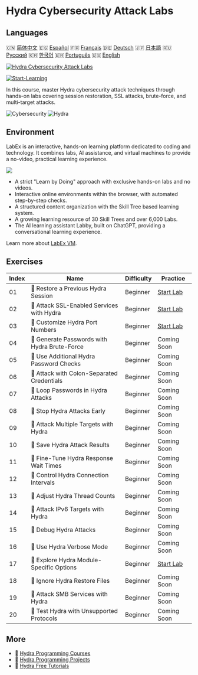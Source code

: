 # Hydra Cybersecurity Attack Labs

## Languages

🇨🇳 [简体中文](README_zh.md) 🇪🇸 [Español](README_es.md) 🇫🇷 [Français](README_fr.md) 🇩🇪 [Deutsch](README_de.md) 🇯🇵 [日本語](README_ja.md) 🇷🇺 [Русский](README_ru.md) 🇰🇷 [한국어](README_ko.md) 🇧🇷 [Português](README_pt.md) 🇺🇸 [English](README.md) 

[![Hydra Cybersecurity Attack Labs](https://cover-creator.labex.io/hydra-cybersecurity-attack-labs.png)](https://labex.io/courses/hydra-cybersecurity-attack-labs)

[![Start-Learning](https://img.shields.io/badge/Start-Learning-whitesmoke?style=for-the-badge)](https://labex.io/courses/hydra-cybersecurity-attack-labs)

In this course, master Hydra cybersecurity attack techniques through hands-on labs covering session restoration, SSL attacks, brute-force, and multi-target attacks.

![Cybersecurity](https://img.shields.io/badge/Cybersecurity-whitesmoke?style=for-the-badge&logo=cybersecurity)
![Hydra](https://img.shields.io/badge/Hydra-whitesmoke?style=for-the-badge&logo=hydra)


## Environment

LabEx is an interactive, hands-on learning platform dedicated to coding and technology. It combines labs, AI assistance, and virtual machines to provide a no-video, practical learning experience.

![](https://tutorial-screenshot.getvm.io/images/vm-1725247253.png)

- A strict "Learn by Doing" approach with exclusive hands-on labs and no videos.
- Interactive online environments within the browser, with automated step-by-step checks.
- A structured content organization with the Skill Tree based learning system.
- A growing learning resource of 30 Skill Trees and over 6,000 Labs.
- The AI learning assistant Labby, built on ChatGPT, providing a conversational learning experience.

Learn more about [LabEx VM](https://support.labex.io/using-labex/virtual-machine).

## Exercises

|   Index | Name                                         | Difficulty   | Practice                                                                                                               |
|---------|----------------------------------------------|--------------|------------------------------------------------------------------------------------------------------------------------|
|      01 | 📖 Restore a Previous Hydra Session          | Beginner     | <a target='_blank' href='https://labex.io/tutorials/hydra-restore-a-previous-hydra-session-550772'>Start Lab</a>       |
|      02 | 📖 Attack SSL-Enabled Services with Hydra    | Beginner     | <a target='_blank' href='https://labex.io/tutorials/hydra-attack-ssl-enabled-services-with-hydra-550762'>Start Lab</a> |
|      03 | 📖 Customize Hydra Port Numbers              | Beginner     | <a target='_blank' href='https://labex.io/tutorials/hydra-customize-hydra-port-numbers-550765'>Start Lab</a>           |
|      04 | 📖 Generate Passwords with Hydra Brute-Force | Beginner     | Coming Soon                                                                                                            |
|      05 | 📖 Use Additional Hydra Password Checks      | Beginner     | Coming Soon                                                                                                            |
|      06 | 📖 Attack with Colon-Separated Credentials   | Beginner     | Coming Soon                                                                                                            |
|      07 | 📖 Loop Passwords in Hydra Attacks           | Beginner     | Coming Soon                                                                                                            |
|      08 | 📖 Stop Hydra Attacks Early                  | Beginner     | Coming Soon                                                                                                            |
|      09 | 📖 Attack Multiple Targets with Hydra        | Beginner     | Coming Soon                                                                                                            |
|      10 | 📖 Save Hydra Attack Results                 | Beginner     | Coming Soon                                                                                                            |
|      11 | 📖 Fine-Tune Hydra Response Wait Times       | Beginner     | Coming Soon                                                                                                            |
|      12 | 📖 Control Hydra Connection Intervals        | Beginner     | Coming Soon                                                                                                            |
|      13 | 📖 Adjust Hydra Thread Counts                | Beginner     | Coming Soon                                                                                                            |
|      14 | 📖 Attack IPv6 Targets with Hydra            | Beginner     | Coming Soon                                                                                                            |
|      15 | 📖 Debug Hydra Attacks                       | Beginner     | Coming Soon                                                                                                            |
|      16 | 📖 Use Hydra Verbose Mode                    | Beginner     | Coming Soon                                                                                                            |
|      17 | 📖 Explore Hydra Module-Specific Options     | Beginner     | <a target='_blank' href='https://labex.io/tutorials/hydra-explore-hydra-module-specific-options-550767'>Start Lab</a>  |
|      18 | 📖 Ignore Hydra Restore Files                | Beginner     | Coming Soon                                                                                                            |
|      19 | 📖 Attack SMB Services with Hydra            | Beginner     | Coming Soon                                                                                                            |
|      20 | 📖 Test Hydra with Unsupported Protocols     | Beginner     | Coming Soon                                                                                                            |

## More

- 🔗 [Hydra Programming Courses](https://github.com/labex-labs/awesome-programming-courses)
- 🔗 [Hydra Programming Projects](https://github.com/labex-labs/awesome-programming-projects)
- 🔗 [Hydra Free Tutorials](https://github.com/labex-labs/hydra-free-tutorials)


